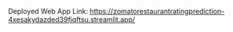 Deployed Web App Link:
https://zomatorestaurantratingprediction-4xesakydazded39fjqftsu.streamlit.app/
